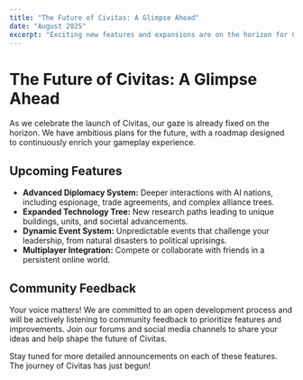 ```yaml
---
title: "The Future of Civitas: A Glimpse Ahead"
date: "August 2025"
excerpt: "Exciting new features and expansions are on the horizon for Civitas. Get a sneak peek at what's coming next!"
---
```


# The Future of Civitas: A Glimpse Ahead

As we celebrate the launch of Civitas, our gaze is already fixed on the horizon. We have ambitious plans for the future, with a roadmap designed to continuously enrich your gameplay experience.

## Upcoming Features

*   **Advanced Diplomacy System:** Deeper interactions with AI nations, including espionage, trade agreements, and complex alliance trees.
*   **Expanded Technology Tree:** New research paths leading to unique buildings, units, and societal advancements.
*   **Dynamic Event System:** Unpredictable events that challenge your leadership, from natural disasters to political uprisings.
*   **Multiplayer Integration:** Compete or collaborate with friends in a persistent online world.

## Community Feedback

Your voice matters! We are committed to an open development process and will be actively listening to community feedback to prioritize features and improvements. Join our forums and social media channels to share your ideas and help shape the future of Civitas.

Stay tuned for more detailed announcements on each of these features. The journey of Civitas has just begun!

